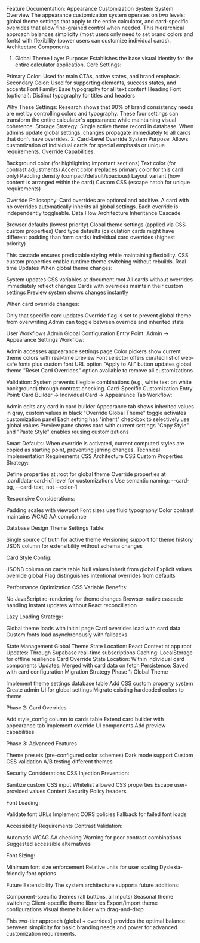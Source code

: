 Feature Documentation: Appearance Customization System
System Overview
The appearance customization system operates on two levels: global theme settings that apply to the entire calculator, and card-specific overrides that allow fine-grained control when needed. This hierarchical approach balances simplicity (most users only need to set brand colors and fonts) with flexibility (power users can customize individual cards).
Architecture Components
1. Global Theme Layer
Purpose: Establishes the base visual identity for the entire calculator application.
Core Settings:

Primary Color: Used for main CTAs, active states, and brand emphasis
Secondary Color: Used for supporting elements, success states, and accents
Font Family: Base typography for all text content
Heading Font (optional): Distinct typography for titles and headers

Why These Settings: Research shows that 90% of brand consistency needs are met by controlling colors and typography. These four settings can transform the entire calculator's appearance while maintaining visual coherence.
Storage Strategy: Single active theme record in database. When admins update global settings, changes propagate immediately to all cards that don't have overrides.
2. Card-Level Override System
Purpose: Allows customization of individual cards for special emphasis or unique requirements.
Override Capabilities:

Background color (for highlighting important sections)
Text color (for contrast adjustments)
Accent color (replaces primary color for this card only)
Padding density (compact/default/spacious)
Layout variant (how content is arranged within the card)
Custom CSS (escape hatch for unique requirements)

Override Philosophy: Card overrides are optional and additive. A card with no overrides automatically inherits all global settings. Each override is independently toggleable.
Data Flow Architecture
Inheritance Cascade

Browser defaults (lowest priority)
Global theme settings (applied via CSS custom properties)
Card type defaults (calculation cards might have different padding than form cards)
Individual card overrides (highest priority)

This cascade ensures predictable styling while maintaining flexibility. CSS custom properties enable runtime theme switching without rebuilds.
Real-time Updates
When global theme changes:

System updates CSS variables at document root
All cards without overrides immediately reflect changes
Cards with overrides maintain their custom settings
Preview system shows changes instantly

When card override changes:

Only that specific card updates
Override flag is set to prevent global theme from overwriting
Admin can toggle between override and inherited state

User Workflows
Admin Global Configuration
Entry Point: Admin → Appearance Settings
Workflow:

Admin accesses appearance settings page
Color pickers show current theme colors with real-time preview
Font selector offers curated list of web-safe fonts plus custom font URL option
"Apply to All" button updates global theme
"Reset Card Overrides" option available to remove all customizations

Validation: System prevents illegible combinations (e.g., white text on white background) through contrast checking.
Card-Specific Customization
Entry Point: Card Builder → Individual Card → Appearance Tab
Workflow:

Admin edits any card in card builder
Appearance tab shows inherited values in gray, custom values in black
"Override Global Theme" toggle activates customization panel
Each setting has "inherit" checkbox to selectively use global values
Preview pane shows card with current settings
"Copy Style" and "Paste Style" enables reusing customizations

Smart Defaults: When override is activated, current computed styles are copied as starting point, preventing jarring changes.
Technical Implementation Requirements
CSS Architecture
CSS Custom Properties Strategy:

Define properties at :root for global theme
Override properties at .card[data-card-id] level for customizations
Use semantic naming: --card-bg, --card-text, not --color-1

Responsive Considerations:

Padding scales with viewport
Font sizes use fluid typography
Color contrast maintains WCAG AA compliance

Database Design
Theme Settings Table:

Single source of truth for active theme
Versioning support for theme history
JSON column for extensibility without schema changes

Card Style Config:

JSONB column on cards table
Null values inherit from global
Explicit values override global
Flag distinguishes intentional overrides from defaults

Performance Optimization
CSS Variable Benefits:

No JavaScript re-rendering for theme changes
Browser-native cascade handling
Instant updates without React reconciliation

Lazy Loading Strategy:

Global theme loads with initial page
Card overrides load with card data
Custom fonts load asynchronously with fallbacks

State Management
Global Theme State
Location: React Context at app root
Updates: Through Supabase real-time subscriptions
Caching: LocalStorage for offline resilience
Card Override State
Location: Within individual card components
Updates: Merged with card data on fetch
Persistence: Saved with card configuration
Migration Strategy
Phase 1: Global Theme

Implement theme settings database table
Add CSS custom property system
Create admin UI for global settings
Migrate existing hardcoded colors to theme

Phase 2: Card Overrides

Add style_config column to cards table
Extend card builder with appearance tab
Implement override UI components
Add preview capabilities

Phase 3: Advanced Features

Theme presets (pre-configured color schemes)
Dark mode support
Custom CSS validation
A/B testing different themes

Security Considerations
CSS Injection Prevention:

Sanitize custom CSS input
Whitelist allowed CSS properties
Escape user-provided values
Content Security Policy headers

Font Loading:

Validate font URLs
Implement CORS policies
Fallback for failed font loads

Accessibility Requirements
Contrast Validation:

Automatic WCAG AA checking
Warning for poor contrast combinations
Suggested accessible alternatives

Font Sizing:

Minimum font size enforcement
Relative units for user scaling
Dyslexia-friendly font options

Future Extensibility
The system architecture supports future additions:

Component-specific themes (all buttons, all inputs)
Seasonal theme switching
Client-specific theme libraries
Export/import theme configurations
Visual theme builder with drag-and-drop

This two-tier approach (global + overrides) provides the optimal balance between simplicity for basic branding needs and power for advanced customization requirements.